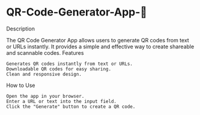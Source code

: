 # QR-Code-Generator-App-📱
Description

The QR Code Generator App allows users to generate QR codes from text or URLs instantly. It provides a simple and effective way to create shareable and scannable codes.
Features

    Generates QR codes instantly from text or URLs.
    Downloadable QR codes for easy sharing.
    Clean and responsive design.

How to Use

    Open the app in your browser.
    Enter a URL or text into the input field.
    Click the "Generate" button to create a QR code.
  
